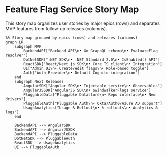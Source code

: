 # Feature Flag Service Story Map

This story map organizes user stories by major epics (rows) and separates MVP features from follow-up releases (columns).

    %% Story map grouped by epics (rows) and releases (columns)
    graph LR
        subgraph MVP
            BackendAPI["Backend API\n• Go GraphQL schema\n• EvaluateFlag resolver"]
            DotNetSDK[".NET SDK\n• .NET Standard 2.0\n• IsEnabled() API"]
            ReactSDK["React/Next.js SDK\n• Core TS client\n• Integration"]
            UI["Admin UI\n• Create/edit flags\n• Role‑based toggle"]
            Auth["Auth Provider\n• Default Cognito integration"]
        end
        subgraph Next Releases
            AngularSDK["Angular SDK\n• Injectable service\n• Observables"]
            AngularJSSDK["AngularJS SDK\n• $windwalkerFlags service"]
            PluggableData["Pluggable Datastore\n• Repo interface\n• New drivers"]
            PluggableAuth["Pluggable Auth\n• Okta/Auth0/Azure AD support"]
            UsageAnalytics["Usage & Rollout\n• % rollouts\n• Analytics & logs"]
        end

        BackendAPI --> AngularSDK
        BackendAPI --> AngularJSSDK
        BackendAPI --> PluggableData
        DotNetSDK --> PluggableAuth
        ReactSDK --> UsageAnalytics
        UI --> PluggableAuth
